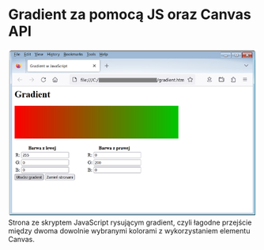 # Gradient za pomocą JS oraz Canvas API

![zrzut ekranu](https://github.com/Jan-Mleczko/Gradient-on-JS-Canvas/blob/main/zrzut.png?raw=true)
Strona ze skryptem JavaScript rysującym gradient, czyli łagodne przejście między dwoma dowolnie wybranymi kolorami z wykorzystaniem elementu Canvas.
